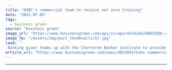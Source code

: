 ```yaml
---
title: "HSBC's commercial team to receive net zero training"
date: "2021-07-05"
tags: 
  - business green
source: "business green"
image_url: "https://www.businessgreen.com/api/v1/wps/43c6184/6805350c-d6ca-4e76-81ca-95eca6373816/3/hsbc1a-185x114.jpg"
image_fp: "/assets/img/post_thumbnails/57.jpg"
lead: "
 Banking giant teams up with the Chartered Banker Institute to provide employees with training on sustainability best pratices ..."
article_url: "https://www.businessgreen.com/news/4033893/hsbc-commercial-team-receive-net-zero-training"
---
```


---

